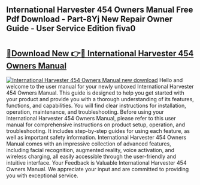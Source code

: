 ## International Harvester 454 Owners Manual Free Pdf Download - Part-8Yj New Repair Owner Guide - User Service Edition fiva0

# <h2><a href="http://bc60588.oget.top/?id=International+Harvester+454+Owners+Manual">🔗Download New 👉🔴 International Harvester 454 Owners Manual</a></h2>

[![International Harvester 454 Owners Manual new download](https://i.imgur.com/5g1atiW.png)](http://bc60588.oget.top/?id=International+Harvester+454+Owners+Manual)
Hello and welcome to the user manual for your newly unboxed International Harvester 454 Owners Manual. This guide is designed to help you get started with your product and provide you with a thorough understanding of its features, functions, and capabilities. You will find clear instructions for installation, operation, maintenance, and troubleshooting. Before using your International Harvester 454 Owners Manual, please refer to this user manual for comprehensive instructions on product setup, operation, and troubleshooting. It includes step-by-step guides for using each feature, as well as important safety information. International Harvester 454 Owners Manual comes with an impressive collection of advanced features, including facial recognition, augmented reality, voice activation, and wireless charging, all easily accessible through the user-friendly and intuitive interface. Your Feedback is Valuable International Harvester 454 Owners Manual. We appreciate your input and are committed to providing you with exceptional service.
